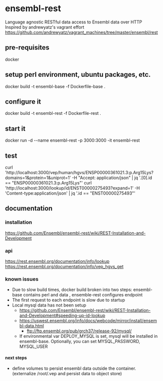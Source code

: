 # ensembl-rest
Language agnostic RESTful data access to Ensembl data over HTTP
Inspired by andrewyatz's vagrant effort https://github.com/andrewyatz/vagrant_machines/tree/master/ensembl/rest
## pre-requisites
docker
## setup perl environment, ubuntu packages, etc.
docker build -t ensembl-base -f Dockerfile-base . 
## configure it
docker build -t ensembl-rest -f Dockerfile-rest  . 
## start it 
docker run -d  --name ensembl-rest -p 3000:3000  -it ensembl-rest
## test 
curl 'http://localhost:3000/vep/human/hgvs/ENSP00000361021.3:p.Arg15Lys?domains=1&protein=1&uniprot=1'  -H "Accept: application/json"  | jq '.[0].id == "ENSP00000361021.3:p.Arg15Lys"'
curl 'http://localhost:3000/lookup/id/ENST00000275493?expand=1'  -H 'Content-type:application/json' | jq '.id == "ENST00000275493"'
## documentation
### installation
https://github.com/Ensembl/ensembl-rest/wiki/REST-Installation-and-Development
### api
https://rest.ensembl.org/documentation/info/lookup
https://rest.ensembl.org/documentation/info/vep_hgvs_get
### known issues
* Due to slow build times, docker build broken into two steps: ensembl-base contains perl and data , ensemble-rest configures endpoint
* The first request to each endpoint is slow due to startup 
* Local mysql data has not been setup 
  * https://github.com/Ensembl/ensembl-rest/wiki/REST-Installation-and-Development#speeding-up-id-lookup
  * https://uswest.ensembl.org/info/docs/webcode/mirror/install/ensembl-data.html
    * ftp://ftp.ensembl.org/pub/grch37/release-92/mysql/
  * If environmental var DEPLOY_MYSQL is set, mysql will be installed in ensembl-base.  Optionally, you can set  MYSQL_PASSWORD, MYSQL_USER
#### next steps
* define volumes to persist ensembl data outside the container.  (externalize /root/.vep and persist data to object store)


